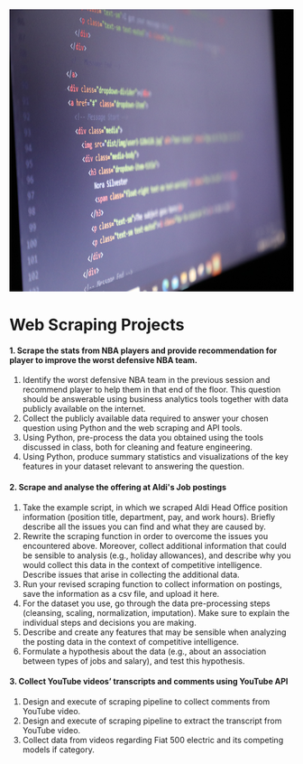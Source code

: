 <img src="html_image.jpg" width="900" height="500">

# Web Scraping Projects

#### 1. Scrape the stats from NBA players and provide recommendation for player to improve the worst defensive NBA team.

1.	Identify the worst defensive NBA team in the previous session and recommend player to help them in that end of the floor. This question should be answerable using business analytics tools together with data publicly available on the internet.
2.	Collect the publicly available data required to answer your chosen question using Python and the web scraping and API tools.
3.	Using Python, pre-process the data you obtained using the tools discussed in class, both for cleaning and feature engineering.
4.	Using Python, produce summary statistics and visualizations of the key features in your dataset relevant to answering the question.

#### 2. Scrape and analyse the offering at Aldi's Job postings

1.	Take the example script, in which we scraped Aldi Head Office position information (position title, department, pay, and work hours). Briefly describe all the issues you can find and what they are caused by.
2.	Rewrite the scraping function in order to overcome the issues you encountered above. Moreover, collect additional information that could be sensible to analysis (e.g., holiday allowances), and describe why you would collect this data in the context of competitive intelligence. Describe issues that arise in collecting the additional data.
3.	Run your revised scraping function to collect information on postings, save the information as a csv file, and upload it here.
4.	For the dataset you use, go through the data pre-processing steps (cleansing, scaling, normalization, imputation). Make sure to explain the individual steps and decisions you are making.
5.	Describe and create any features that may be sensible when analyzing the posting data in the context of competitive intelligence.
6.	Formulate a hypothesis about the data (e.g., about an association between types of jobs and salary), and test this hypothesis.

#### 3. Collect YouTube videos’ transcripts and comments using YouTube API   

1.	Design and execute of scraping pipeline to collect comments from YouTube video.
2.	Design and execute of scraping pipeline to extract the transcript from YouTube video.
3.	Collect data from videos regarding Fiat 500 electric and its competing models if category.

